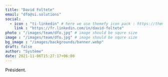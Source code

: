 ```yaml
---
title: "David Foltete"
email: "dfo@si.solutions"
social:
  - icon : "ti-linkedin" # here we use themefy icon pack : https://themify.me/themify-icons
    link : "https://fr.linkedin.com/in/david-foltete"
photo : "/images/team/dfo.jpg" # image should be squre size
image : "/images/team/dfo.jpg" # image should be squre size
bg_image : "/images/backgrounds/banner.webp"
draft: false
author: "Système"
date: 2021-11-06T15:27:17+06:00
---
```


Président.  
